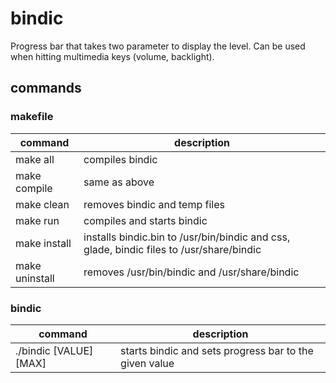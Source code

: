 # bindic

Progress bar that takes two parameter to display the level. Can be used when hitting multimedia keys (volume, backlight).

## commands

### makefile

| command | description |
| - | - |
| make all | compiles bindic |
| make compile | same as above |
| make clean | removes bindic and temp files |
| make run | compiles and starts bindic |
| make install | installs bindic.bin to /usr/bin/bindic and css, glade, bindic files to /usr/share/bindic |
| make uninstall | removes /usr/bin/bindic and /usr/share/bindic |

### bindic

| command | description |
| - | - |
| ./bindic \[VALUE\] \[MAX\] | starts bindic and sets progress bar to the given value |
